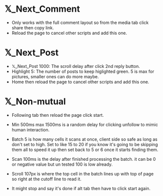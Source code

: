#  𝕏_Next_Comment
- Only works with the full comment layout so from the media tab click share then copy link.
- Reload the page to cancel other scripts and add this one.

#  𝕏_Next_Post

- 𝕏_Next_Post 1000: The scroll delay after click 2nd reply button.
- Highlight 5: The number of posts to keep higlighted green. 5 is max for pictures, smaller ones can do more maybe.
- Home then reload the page to cancel other scripts and add this one.

#  𝕏_Non-mutual

- Following tab then reload the page click start.

- Min 500ms max 1500ms is a random delay for clicking unfollow to mimic human interaction.

- Batch 5 is how many cells it scans at once, client side so safe as long as don't set to high. Set to like 15 to 20 if you know it's going to be skipping them all to speed it up then set back to 5 or 6 once it starts finding them.

- Scan 100ms is the delay after finished processing the batch. it can be 0 or negative value but un tested 100 is low already.

- Scroll 107px is where the top cell in the batch lines up with top of page so right at the cutoff line to read it.

- It might stop and say it's done if alt tab then have to click start again.
